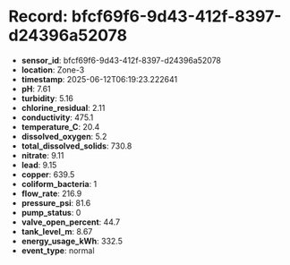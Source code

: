 # Record: bfcf69f6-9d43-412f-8397-d24396a52078

- **sensor_id**: bfcf69f6-9d43-412f-8397-d24396a52078
- **location**: Zone-3
- **timestamp**: 2025-06-12T06:19:23.222641
- **pH**: 7.61
- **turbidity**: 5.16
- **chlorine_residual**: 2.11
- **conductivity**: 475.1
- **temperature_C**: 20.4
- **dissolved_oxygen**: 5.2
- **total_dissolved_solids**: 730.8
- **nitrate**: 9.11
- **lead**: 9.15
- **copper**: 639.5
- **coliform_bacteria**: 1
- **flow_rate**: 216.9
- **pressure_psi**: 81.6
- **pump_status**: 0
- **valve_open_percent**: 44.7
- **tank_level_m**: 8.67
- **energy_usage_kWh**: 332.5
- **event_type**: normal
